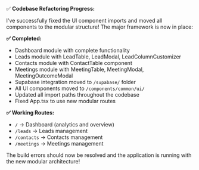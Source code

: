 ✅ **Codebase Refactoring Progress:**

I've successfully fixed the UI component imports and moved all components to the modular structure! The major framework is now in place:

**✅ Completed:**
- Dashboard module with complete functionality 
- Leads module with LeadTable, LeadModal, LeadColumnCustomizer
- Contacts module with ContactTable component
- Meetings module with MeetingTable, MeetingModal, MeetingOutcomeModal
- Supabase integration moved to `/supabase/` folder
- All UI components moved to `/components/common/ui/`
- Updated all import paths throughout the codebase
- Fixed App.tsx to use new modular routes

**✅ Working Routes:**
- `/` → Dashboard (analytics and overview)
- `/leads` → Leads management 
- `/contacts` → Contacts management
- `/meetings` → Meetings management

The build errors should now be resolved and the application is running with the new modular architecture!